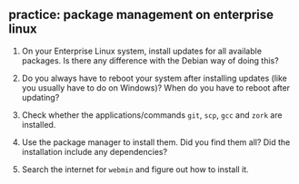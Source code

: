 ## practice: package management on enterprise linux

1. On your Enterprise Linux system, install updates for all available packages. Is there any difference with the Debian way of doing this?

2. Do you always have to reboot your system after installing updates (like you usually have to do on Windows)? When do you have to reboot after updating?

3. Check whether the applications/commands `git`, `scp`, `gcc` and `zork` are installed.

4. Use the package manager to install them. Did you find them all? Did the installation include any dependencies?

5. Search the internet for `webmin` and figure out how to install it.

